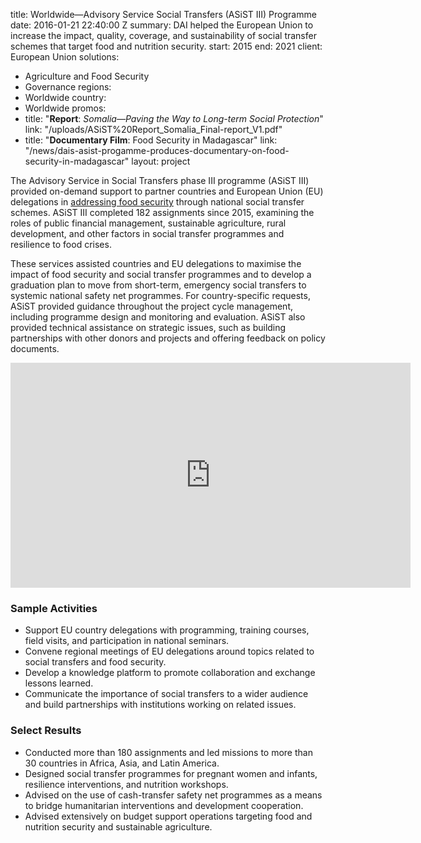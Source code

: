 
title: Worldwide—Advisory Service Social Transfers (ASiST III) Programme
date: 2016-01-21 22:40:00 Z
summary: DAI helped the European Union to increase the impact, quality, coverage,
  and sustainability of social transfer schemes that target food and nutrition security.
start: 2015
end: 2021
client: European Union
solutions:
- Agriculture and Food Security
- Governance
regions:
- Worldwide
country:
- Worldwide
promos:
- title: "**Report**: _Somalia—Paving the Way to Long-term Social Protection_"
  link: "/uploads/ASiST%20Report_Somalia_Final-report_V1.pdf"
- title: "**Documentary Film**: Food Security in Madagascar"
  link: "/news/dais-asist-progamme-produces-documentary-on-food-security-in-madagascar"
layout: project


The Advisory Service in Social Transfers phase III programme (ASiST III) provided on-demand support to partner countries and European Union (EU) delegations in [addressing food security](https://www.dai.com/news/dais-asist-progamme-produces-documentary-on-food-security-in-madagascar) through national social transfer schemes. ASiST III completed 182 assignments since 2015, examining the roles of public financial management, sustainable agriculture, rural development, and other factors in social transfer programmes and resilience to food crises.

These services assisted countries and EU delegations to maximise the impact of food security and social transfer programmes and to develop a graduation plan to move from short-term, emergency social transfers to systemic national safety net programmes. For country-specific requests, ASiST provided guidance throughout the project cycle management, including programme design and monitoring and evaluation. ASiST also provided technical assistance on strategic issues, such as building partnerships with other donors and projects and offering feedback on policy documents.

<iframe src="https://player.vimeo.com/video/264604855" width="640" height="360" frameborder="0" webkitallowfullscreen mozallowfullscreen allowfullscreen></iframe>

### Sample Activities

* Support EU country delegations with programming, training courses, field visits, and participation in national seminars.
* Convene regional meetings of EU delegations around topics related to social transfers and food security.
* Develop a knowledge platform to promote collaboration and exchange lessons learned.
* Communicate the importance of social transfers to a wider audience and build partnerships with institutions working on related issues.

### Select Results

* Conducted more than 180 assignments and led missions to more than 30 countries in Africa, Asia, and Latin America.
* Designed social transfer programmes for pregnant women and infants, resilience interventions, and nutrition workshops.
* Advised on the use of cash-transfer safety net programmes as a means to bridge humanitarian interventions and development cooperation.
* Advised extensively on budget support operations targeting food and nutrition security and sustainable agriculture.
